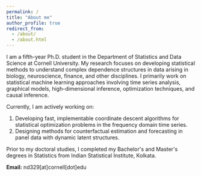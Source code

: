 ```yaml
---
permalink: /
title: "About me"
author_profile: true
redirect_from: 
  - /about/
  - /about.html
---
```


I am a fifth-year Ph.D. student in the Department of Statistics and Data Science at Cornell University. My research focuses on developing statistical methods to understand complex dependence structures in data arising in biology, neuroscience, finance, and other disciplines. I primarily work on statistical machine learning approaches involving time series analysis, graphical models, high-dimensional inference, optimization techniques, and causal inference.

Currently, I am actively working on:
1. Developing fast, implementable coordinate descent algorithms for statistical optimization problems in the frequency domain time series. 
2. Designing methods for counterfactual estimation and forecasting in panel data with dynamic latent structures.

Prior to my doctoral studies, I completed my Bachelor's and Master's degrees in Statistics from Indian Statistical Institute, Kolkata.

**Email:** nd329[at]cornell[dot]edu
